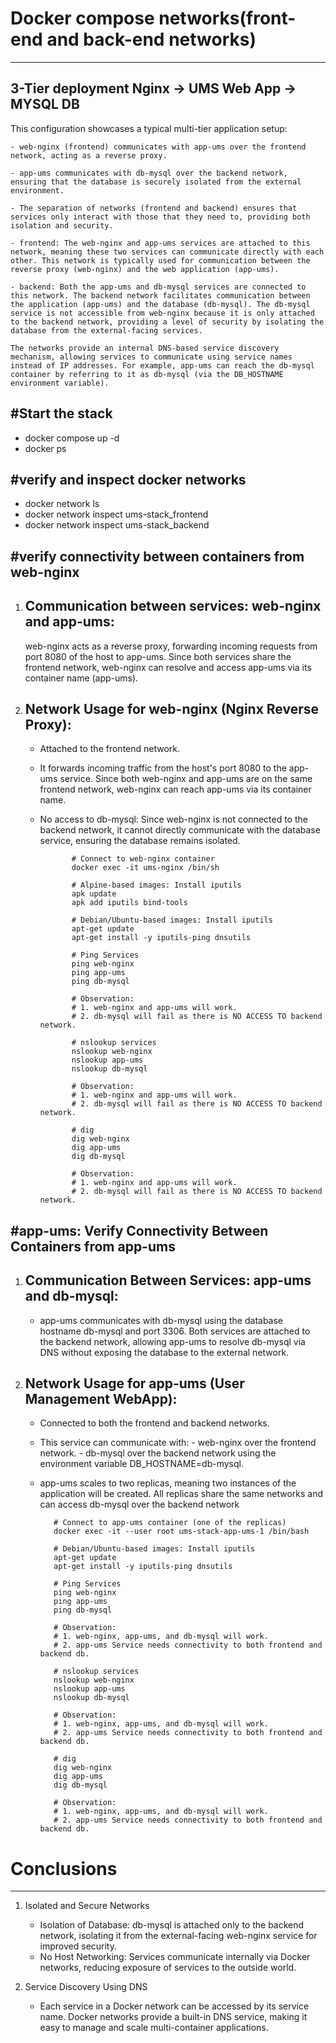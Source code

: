 # Docker compose networks(front-end and back-end networks)
-------------------------------------------------------------
3-Tier deployment
Nginx -> UMS Web App -> MYSQL DB
-------------------------------------------
This configuration showcases a typical multi-tier application setup:

    - web-nginx (frontend) communicates with app-ums over the frontend network, acting as a reverse proxy.

    - app-ums communicates with db-mysql over the backend network, ensuring that the database is securely isolated from the external environment.

    - The separation of networks (frontend and backend) ensures that services only interact with those that they need to, providing both isolation and security.

    - frontend: The web-nginx and app-ums services are attached to this network, meaning these two services can communicate directly with each other. This network is typically used for communication between the reverse proxy (web-nginx) and the web application (app-ums).

    - backend: Both the app-ums and db-mysql services are connected to this network. The backend network facilitates communication between the application (app-ums) and the database (db-mysql). The db-mysql service is not accessible from web-nginx because it is only attached to the backend network, providing a level of security by isolating the database from the external-facing services.

    The networks provide an internal DNS-based service discovery mechanism, allowing services to communicate using service names instead of IP addresses. For example, app-ums can reach the db-mysql container by referring to it as db-mysql (via the DB_HOSTNAME environment variable).



#Start the stack
-------------------------------
- docker compose up -d
- docker ps

#verify and inspect docker networks
--------------------------------------
- docker network ls
- docker network inspect ums-stack_frontend
- docker network inspect ums-stack_backend

#verify connectivity between containers from web-nginx
----------------------------------------------------------
1. Communication between services: web-nginx and app-ums:
   -------------------------------------------------------
   web-nginx acts as a reverse proxy, forwarding incoming requests from port 8080 of the host to app-ums. Since both services share the frontend network, web-nginx can resolve and access app-ums via its container name (app-ums).

2. Network Usage for web-nginx (Nginx Reverse Proxy):
   ----------------------------------------------------
   - Attached to the frontend network.
   - It forwards incoming traffic from the host's port 8080 to the app-ums service. Since both web-nginx and app-ums are on the same frontend network, web-nginx can reach app-ums via its container name.
   - No access to db-mysql: Since web-nginx is not connected to the backend network, it cannot directly communicate with the database service, ensuring the database remains isolated.


                # Connect to web-nginx container
                docker exec -it ums-nginx /bin/sh

                # Alpine-based images: Install iputils
                apk update
                apk add iputils bind-tools

                # Debian/Ubuntu-based images: Install iputils
                apt-get update
                apt-get install -y iputils-ping dnsutils

                # Ping Services
                ping web-nginx
                ping app-ums
                ping db-mysql

                # Observation:
                # 1. web-nginx and app-ums will work.
                # 2. db-mysql will fail as there is NO ACCESS TO backend network.

                # nslookup services
                nslookup web-nginx
                nslookup app-ums
                nslookup db-mysql

                # Observation:
                # 1. web-nginx and app-ums will work.
                # 2. db-mysql will fail as there is NO ACCESS TO backend network.

                # dig
                dig web-nginx
                dig app-ums
                dig db-mysql

                # Observation:
                # 1. web-nginx and app-ums will work.
                # 2. db-mysql will fail as there is NO ACCESS TO backend network.


#app-ums: Verify Connectivity Between Containers from app-ums
--------------------------------------------------------------
1. Communication Between Services: app-ums and db-mysql:
   -----------------------------------------------------
   - app-ums communicates with db-mysql using the database hostname db-mysql and port 3306. Both services are attached to the backend network, allowing app-ums to resolve db-mysql via DNS without exposing the database to the external network.

2. Network Usage for app-ums (User Management WebApp):
   ----------------------------------------------------
   - Connected to both the frontend and backend networks.
   - This service can communicate with:
         - web-nginx over the frontend network.
         - db-mysql over the backend network using the environment variable DB_HOSTNAME=db-mysql.
   - app-ums scales to two replicas, meaning two instances of the application will be created. All replicas share the same networks and can access db-mysql over the backend network



            # Connect to app-ums container (one of the replicas)
            docker exec -it --user root ums-stack-app-ums-1 /bin/bash

            # Debian/Ubuntu-based images: Install iputils
            apt-get update
            apt-get install -y iputils-ping dnsutils

            # Ping Services
            ping web-nginx
            ping app-ums
            ping db-mysql

            # Observation:
            # 1. web-nginx, app-ums, and db-mysql will work.
            # 2. app-ums Service needs connectivity to both frontend and backend db.

            # nslookup services
            nslookup web-nginx
            nslookup app-ums
            nslookup db-mysql

            # Observation:
            # 1. web-nginx, app-ums, and db-mysql will work.
            # 2. app-ums Service needs connectivity to both frontend and backend db.

            # dig
            dig web-nginx
            dig app-ums
            dig db-mysql

            # Observation:
            # 1. web-nginx, app-ums, and db-mysql will work.
            # 2. app-ums Service needs connectivity to both frontend and backend db.



# Conclusions
--------------------
1. Isolated and Secure Networks
   - Isolation of Database: db-mysql is attached only to the backend network, isolating it from the external-facing web-nginx service for improved security.
   - No Host Networking: Services communicate internally via Docker networks, reducing exposure of services to the outside world.

2. Service Discovery Using DNS
   - Each service in a Docker network can be accessed by its service name. Docker networks provide a built-in DNS service, making it easy to manage and scale multi-container applications.